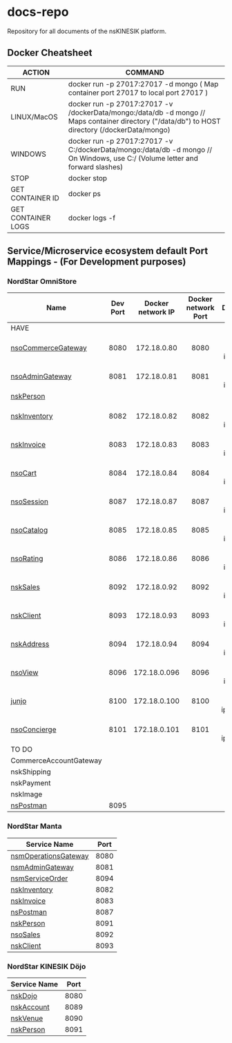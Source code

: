 # docs-repo
Repository for all documents of the nsKINESIK platform.

## Docker Cheatsheet

| ACTION | COMMAND |
|--------|---------|
| RUN | docker run -p 27017:27017 -d mongo ( Map container port 27017 to local port 27017 ) |
| LINUX/MacOS | docker run -p 27017:27017 -v /dockerData/mongo:/data/db -d mongo   //   Maps container directory ("/data/db") to HOST directory (/dockerData/mongo) |
| WINDOWS | docker run -p 27017:27017 -v C:/dockerData/mongo:/data/db -d mongo //   On Windows, use C:/ (Volume letter and forward slashes) |
| STOP | docker stop <containerID> |
| GET CONTAINER ID | docker ps |
| GET CONTAINER LOGS | docker logs -f <containerID> |

## Service/Microservice ecosystem default Port Mappings - (For Development purposes)
### NordStar OmniStore
| Name                                                                             | Dev Port | Docker network IP | Docker network Port |             Docker Network              |
|----------------------------------------------------------------------------------|:--------:|:-----------------:|:-------------------:|:---------------------------------------:|
| HAVE                                                                             |
| [nsoCommerceGateway](https://github.com/NordStar-OMNISTORE/nsoCommerceGateway)   |   8080   |    172.18.0.80    |        8080         | --network nso_bridge --ip=172.18.0.80   |
| [nsoAdminGateway](https://github.com/NordStar-OMNISTORE/nsoAdminGateway)         |   8081   |    172.18.0.81    |        8081         | --network nso_bridge --ip=172.18.0.81   |
| [nskPerson](https://github.com/NordStar-KINESIK/nskPerson)                       |
| [nskInventory](https://github.com/NordStar-KINESIK/nskInventory)                 |   8082   |    172.18.0.82    |        8082         | --network nso_bridge --ip=172.18.0.82   |
| [nskInvoice](https://github.com/NordStar-KINESIK/nskInvoice)                     |   8083   |    172.18.0.83    |        8083         | --network nso_bridge --ip=172.18.0.83   |
| [nsoCart](https://github.com/NordStar-KINESIK/nskCart)                           |   8084   |    172.18.0.84    |        8084         | --network nso_bridge --ip=172.18.0.84   |
| [nsoSession](https://github.com/NordStar-OMNISTORE/nsoSession)                   |   8087   |    172.18.0.87    |        8087         | --network nso_bridge --ip=172.18.0.87   |
| [nsoCatalog](https://github.com/NordStar-OMNISTORE/nsoCatalog)                   |   8085   |    172.18.0.85    |        8085         | --network nso_bridge --ip=172.18.0.85   |
| [nsoRating](https://github.com/NordStar-KINESIK/nskRating)                       |   8086   |    172.18.0.86    |        8086         | --network nso_bridge --ip=172.18.0.86   |
| [nskSales](https://github.com/NordStar-OMNISTORE/nsoSales)                       |   8092   |    172.18.0.92    |        8092         | --network nso_bridge --ip=172.18.0.92   |
| [nskClient](https://github.com/NordStar-KINESIK/nskClient)                       |   8093   |    172.18.0.93    |        8093         | --network nso_bridge --ip=172.18.0.93   |
| [nskAddress](https://github.com/NordStar-KINESIK/nskAddress)                     |   8094   |    172.18.0.94    |        8094         | --network nso_bridge --ip=172.18.0.94   |
| [nsoView](https://github.com/NordStar-OMNISTORE/nsoView)                         |   8096   |   172.18.0.096    |        8096         | --network nso_bridge --ip=172.18.0.96   |
| [junjo](https://github.com/pmarquez/junjo)                                       |   8100   |   172.18.0.100    |        8100         | --network nso_bridge --ip=172.18.0.100  |
| [nsoConcierge](https://github.com/NordStar-OMNISTORE/nsoConcierge)               |   8101   |   172.18.0.101    |        8101         | --network nso_bridge --ip=172.18.0.101  |
| TO DO                                                                            |
| CommerceAccountGateway                                                           |
| nskShipping                                                                      |
| nskPayment                                                                       |
| nskImage                                                                         |
| [nsPostman](https://github.com/NordStar-KINESIK/nsPostman)                       |   8095   |

### NordStar Manta
| Service Name | Port | 
| --------| -----|
| [nsmOperationsGateway](https://github.com/NordStar-KINESIK/nskECommGWay)         |   8080   |
| [nsmAdminGateway](https://github.com/NordStar-OMNISTORE/nsoAdminGateway)         |   8081   |
| [nsmServiceOrder](https://github.com/NordStar-MANTA/nsmServiceOrder)             |   8094   |
| [nskInventory](https://github.com/NordStar-KINESIK/nskInventory)                 |   8082   |
| [nskInvoice](https://github.com/NordStar-KINESIK/nskInvoice)                     |   8083   |
| [nsPostman](https://github.com/NordStar-KINESIK/nsPostman)                       |   8087   |
| [nskPerson](https://github.com/NordStar-KINESIK/nskPerson)                       |   8091   |
| [nsoSales](https://github.com/NordStar-OMNISTORE/nsoSales)                       |   8092   |
| [nskClient](https://github.com/NordStar-KINESIK/nskClient)                       |   8093   |

### NordStar KINESIK Döjo
| Service Name | Port | 
| --------| -----|
| [nskDojo](https://github.com/NordStar-KINESIK/nskDojo) | 8080 |
| [nskAccount](https://github.com/NordStar-KINESIK/nskAccount) | 8089 |
| [nskVenue](https://github.com/NordStar-KINESIK/nskVenue) | 8090 |
| [nskPerson](https://github.com/NordStar-KINESIK/nskPerson) | 8091 |
